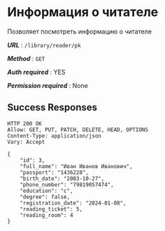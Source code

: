 # Информация о читателе

Позволяет посмотреть информацию о читателе

***URL*** : `/library/reader/pk`

***Method*** : `GET`

***Auth required*** : YES

***Permission required*** : None

## Success Responses

    HTTP 200 OK
    Allow: GET, PUT, PATCH, DELETE, HEAD, OPTIONS
    Content-Type: application/json
    Vary: Accept
    
    {
        "id": 3,
        "full_name": "Иван Иванов Иванович",
        "passport": "1436228",
        "birth_date": "2003-10-27",
        "phone_number": "79819057474",
        "education": "с",
        "degree": false,
        "registration_date": "2024-01-08",
        "reading_ticket": 5,
        "reading_room": 4
    }
